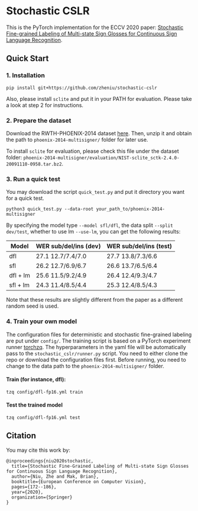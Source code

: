 # Stochastic CSLR

This is the PyTorch implementation for the ECCV 2020 paper: [Stochastic Fine-grained Labeling of Multi-state Sign Glosses for Continuous Sign Language Recognition](http://www.ecva.net/papers/eccv_2020/papers_ECCV/papers/123610171.pdf).

## Quick Start

### 1. Installation

```
pip install git+https://github.com/zheniu/stochastic-cslr
```

Also, please install `sclite` and put it in your PATH for evaluation. Please take a look at step 2 for instructions.

### 2. Prepare the dataset

Download the RWTH-PHOENIX-2014 dataset [here](https://www-i6.informatik.rwth-aachen.de/~koller/RWTH-PHOENIX/). Then, unzip it and obtain the path to `phoenix-2014-multisigner/` folder for later use.

To install `sclite` for evaluation, please check this file under the dataset folder: `phoenix-2014-multisigner/evaluation/NIST-sclite_sctk-2.4.0-20091110-0958.tar.bz2`.

### 3. Run a quick test

You may download the script `quick_test.py` and put it directory you want for a quick test.

```
python3 quick_test.py --data-root your_path_to/phoenix-2014-multisigner
```

By specifying the model type `--model sfl/dfl`, the data split `--split dev/test`, whether to use lm `--use-lm`, you can get the following results:

| Model    | WER sub/del/ins (dev) | WER sub/del/ins (test) |
| -------- | --------------------- | ---------------------- |
| dfl      | 27.1 12.7/7.4/7.0     | 27.7 13.8/7.3/6.6      |
| sfl      | 26.2 12.7/6.9/6.7     | 26.6 13.7/6.5/6.4      |
| dfl + lm | 25.6 11.5/9.2/4.9     | 26.4 12.4/9.3/4.7      |
| sfl + lm | 24.3 11.4/8.5/4.4     | 25.3 12.4/8.5/4.3      |

Note that these results are slightly different from the paper as a different random seed is used.

### 4. Train your own model

The configuration files for deterministic and stochastic fine-grained labeling are put under `config/`. The training script is based on a PyTorch experiment runner [torchzq](https://github.com/enhuiz/torchzq/tree/main/torchzq). The hyperparameters in the yaml file will be automatically pass to the `stochastic_cslr/runner.py` script. You need to either clone the repo or download the configuration files first. Before running, you need to change to the data path to the `phoenix-2014-multisigner/` folder.

#### Train (for instance, dfl):

```
tzq config/dfl-fp16.yml train
```

#### Test the trained model

```
tzq config/dfl-fp16.yml test
```

## Citation

You may cite this work by:

```
@inproceedings{niu2020stochastic,
  title={Stochastic Fine-Grained Labeling of Multi-state Sign Glosses for Continuous Sign Language Recognition},
  author={Niu, Zhe and Mak, Brian},
  booktitle={European Conference on Computer Vision},
  pages={172--186},
  year={2020},
  organization={Springer}
}
```
